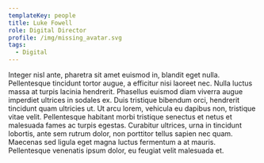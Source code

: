 ```yaml
---
templateKey: people
title: Luke Fowell
role: Digital Director
profile: /img/missing_avatar.svg
tags:
  - Digital
---
```


Integer nisl ante, pharetra sit amet euismod in, blandit eget nulla. Pellentesque tincidunt tortor augue, a efficitur nisi laoreet nec. Nulla luctus massa at turpis lacinia hendrerit. Phasellus euismod diam viverra augue imperdiet ultrices in sodales ex. Duis tristique bibendum orci, hendrerit tincidunt quam ultricies ut. Ut arcu lorem, vehicula eu dapibus non, tristique vitae velit. Pellentesque habitant morbi tristique senectus et netus et malesuada fames ac turpis egestas. Curabitur ultrices, urna in tincidunt lobortis, ante sem rutrum dolor, non porttitor tellus sapien nec quam. Maecenas sed ligula eget magna luctus fermentum a at mauris. Pellentesque venenatis ipsum dolor, eu feugiat velit malesuada et.

